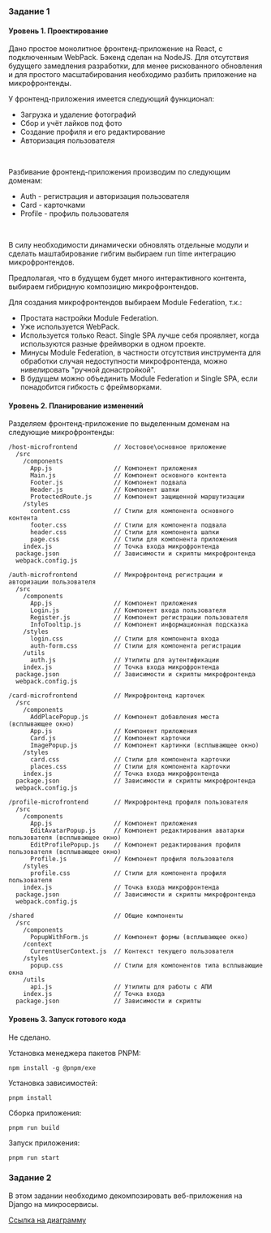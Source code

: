 ### Задание 1
#### Уровень 1. Проектирование
Дано простое монолитное фронтенд-приложение на React, с подключенным WebPack. Бэкенд сделан на NodeJS.
Для отсутствия будущего замедления разработки, для менее рискованного обновления и для простого масштабирования необходимо разбить приложение на микрофронтенды.

У фронтенд-приложения имеется следующий функционал:
- Загрузка и удаление фотографий
- Сбор и учёт лайков под фото
- Создание профиля и его редактирование
- Авторизация пользователя
<br/>

Разбивание фронтенд-приложения производим по следующим доменам:
- Auth - регистрация и авторизация пользователя
- Card - карточками
- Profile - профиль пользователя
<br/>

В силу необходимости динамически обновлять отдельные модули и сделать маштабирование гибгим выбираем run time интеграцию микрофронтендов.

Предполагая, что в будущем будет много интерактивного контента, выбираем гибридную композицию микрофронтендов.

Для создания микрофронтендов выбираем Module Federation, т.к.:
- Простата настройки Module Federation.
- Уже используется WebPack.
- Используется только React. Single SPA лучше себя проявляет, когда используются разные фреймворки в одном проекте.
- Минусы Module Federation, в частности отсутствия инструмента для обработки случая недоступности микрофронтенда, можно нивелировать "ручной донастройкой".
- В будущем можно объединить Module Federation и Single SPA, если понадобится гибкость с фреймворками.

#### Уровень 2. Планирование изменений

Разделяем фронтенд-приложение по выделенным доменам на следующие микрофронтенды:
```
/host-microfrontend          // Хостовое\основное приложение
  /src
    /components
      App.js                 // Компонент приложения
      Main.js                // Компонент основного контента
      Footer.js              // Компонент подвала
      Header.js              // Компонент шапки
      ProtectedRoute.js      // Компонент защищенной маршутизации
    /styles
      content.css            // Стили для компонента основного контента
      footer.css             // Стили для компонента подвала
      header.css             // Стили для компонента шапки
      page.css               // Стили для компонента приложения
    index.js                 // Точка входа микрофронтенда
  package.json               // Зависимости и скрипты микрофронтенда
  webpack.config.js

/auth-microfrontend          // Микрофронтенд регистрации и авторизации пользователя
  /src
    /components
      App.js                 // Компонент приложения
      Login.js               // Компонент входа пользователя
      Register.js            // Компонент регистрации пользователя
      InfoTooltip.js         // Компонент информационная подсказка
    /styles
      login.css              // Стили для компонента входа
      auth-form.css          // Стили для компонента регистрации
    /utils
      auth.js                // Утилиты для аутентификации
    index.js                 // Точка входа микрофронтенда
  package.json               // Зависимости и скрипты микрофронтенда
  webpack.config.js

/card-microfrontend          // Микрофронтенд карточек
  /src
    /components
      AddPlacePopup.js       // Компонент добавления места (всплывающее окно)
      App.js                 // Компонент приложения
      Card.js                // Компонент карточки
      ImagePopup.js          // Компонент картинки (всплывающее окно)
    /styles
      card.css               // Стили для компонента карточки
      places.css             // Стили для компонента карточки
    index.js                 // Точка входа микрофронтенда
  package.json               // Зависимости и скрипты микрофронтенда
  webpack.config.js

/profile-microfrontend       // Микрофронтенд профиля пользователя
  /src
    /components
      App.js                 // Компонент приложения
      EditAvatarPopup.js     // Компонент редактирования аватарки пользователя (всплывающее окно)
      EditProfilePopup.js    // Компонент редактирования профиля пользователя (всплывающее окно)
      Profile.js             // Компонент профиля пользователя
    /styles
      profile.css            // Стили для компонента профиля пользователя
    index.js                 // Точка входа микрофронтенда
  package.json               // Зависимости и скрипты микрофронтенда
  webpack.config.js
  
/shared                      // Общие компоненты
  /src
    /components
      PopupWithForm.js       // Компонент формы (всплывающее окно)
    /context
      CurrentUserContext.js  // Контекст текущего пользователя
    /styles
      popup.css              // Стили для компонентов типа всплывающие окна
    /utils
      api.js                 // Утилиты для работы с АПИ
    index.js                 // Точка входа
  package.json               // Зависимости и скрипты
```
#### Уровень 3. Запуск готового кода
Не сделано.

Установка менеджера пакетов PNPM:
```
npm install -g @pnpm/exe
```
Установка зависимостей:
```
pnpm install
```
Сборка приложения:
```
pnpm run build
```
Запуск приложения:
```
pnpm run start
```

### Задание 2

В этом задании необходимо декомпозировать веб-приложения на Django на микросервисы.

[Ссылка на диаграмму](https://viewer.diagrams.net/?tags=%7B%7D&lightbox=1&highlight=0000ff&edit=_blank&layers=1&nav=1&title=arch_task2.drawio#Uhttps%3A%2F%2Fdrive.google.com%2Fuc%3Fid%3D1Eyoz5XagfClJiAZ8u0ZFyOgobLcM4Apq%26export%3Ddownload)


